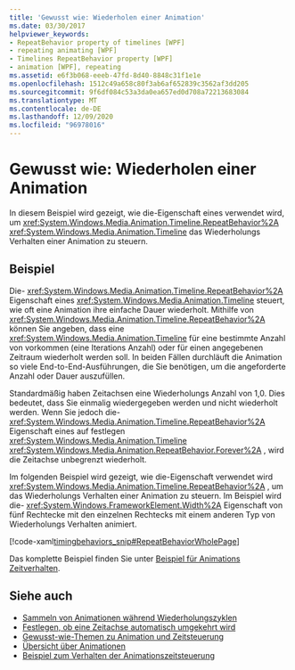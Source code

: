 ```yaml
---
title: 'Gewusst wie: Wiederholen einer Animation'
ms.date: 03/30/2017
helpviewer_keywords:
- RepeatBehavior property of timelines [WPF]
- repeating animating [WPF]
- Timelines RepeatBehavior property [WPF]
- animation [WPF], repeating
ms.assetid: e6f3b068-eeeb-47fd-8d40-8848c31f1e1e
ms.openlocfilehash: 1512c49a658c80f3ab6af652839c3562af3dd205
ms.sourcegitcommit: 9f6df084c53a3da0ea657ed0d708a72213683084
ms.translationtype: MT
ms.contentlocale: de-DE
ms.lasthandoff: 12/09/2020
ms.locfileid: "96978016"
---
```

# <a name="how-to-repeat-an-animation"></a>Gewusst wie: Wiederholen einer Animation
In diesem Beispiel wird gezeigt, wie die-Eigenschaft eines verwendet wird, um <xref:System.Windows.Media.Animation.Timeline.RepeatBehavior%2A> <xref:System.Windows.Media.Animation.Timeline> das Wiederholungs Verhalten einer Animation zu steuern.  
  
## <a name="example"></a>Beispiel  
 Die- <xref:System.Windows.Media.Animation.Timeline.RepeatBehavior%2A> Eigenschaft eines <xref:System.Windows.Media.Animation.Timeline> steuert, wie oft eine Animation ihre einfache Dauer wiederholt. Mithilfe von <xref:System.Windows.Media.Animation.Timeline.RepeatBehavior%2A> können Sie angeben, dass eine <xref:System.Windows.Media.Animation.Timeline> für eine bestimmte Anzahl von vorkommen (eine Iterations Anzahl) oder für einen angegebenen Zeitraum wiederholt werden soll. In beiden Fällen durchläuft die Animation so viele End-to-End-Ausführungen, die Sie benötigen, um die angeforderte Anzahl oder Dauer auszufüllen.  
  
 Standardmäßig haben Zeitachsen eine Wiederholungs Anzahl von 1,0. Dies bedeutet, dass Sie einmalig wiedergegeben werden und nicht wiederholt werden. Wenn Sie jedoch die- <xref:System.Windows.Media.Animation.Timeline.RepeatBehavior%2A> Eigenschaft eines auf festlegen <xref:System.Windows.Media.Animation.Timeline> <xref:System.Windows.Media.Animation.RepeatBehavior.Forever%2A> , wird die Zeitachse unbegrenzt wiederholt.  
  
 Im folgenden Beispiel wird gezeigt, wie die-Eigenschaft verwendet wird <xref:System.Windows.Media.Animation.Timeline.RepeatBehavior%2A> , um das Wiederholungs Verhalten einer Animation zu steuern. Im Beispiel wird die- <xref:System.Windows.FrameworkElement.Width%2A> Eigenschaft von fünf Rechtecke mit den einzelnen Rechtecks mit einem anderen Typ von Wiederholungs Verhalten animiert.  
  
 [!code-xaml[timingbehaviors_snip#RepeatBehaviorWholePage](~/samples/snippets/csharp/VS_Snippets_Wpf/timingbehaviors_snip/CSharp/RepeatBehaviorExample.xaml#repeatbehaviorwholepage)]  
  
 Das komplette Beispiel finden Sie unter [Beispiel für Animations Zeitverhalten](https://github.com/Microsoft/WPF-Samples/tree/master/Animation/AnimationTiming).  
  
## <a name="see-also"></a>Siehe auch

- [Sammeln von Animationen während Wiederholungszyklen](how-to-accumulate-animation-values-during-repeat-cycles.md)
- [Festlegen, ob eine Zeitachse automatisch umgekehrt wird](how-to-specify-whether-a-timeline-automatically-reverses.md)
- [Gewusst-wie-Themen zu Animation und Zeitsteuerung](animation-and-timing-how-to-topics.md)
- [Übersicht über Animationen](animation-overview.md)
- [Beispiel zum Verhalten der Animationszeitsteuerung](https://github.com/Microsoft/WPF-Samples/tree/master/Animation/AnimationTiming)
